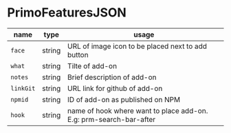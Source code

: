 # PrimoFeaturesJSON

| name | type | usage |
|------|-------------|--------|
| `face` | string | URL of image icon to be placed next to add button |
| `what` | string | Tilte of add-on |
| `notes` | string | Brief description of add-on |
| `linkGit` | string | URL link for github of add-on |
| `npmid` | string | ID of add-on as published on NPM |
| `hook` | string | name of hook where want to place add-on. E.g: prm-search-bar-after  |
